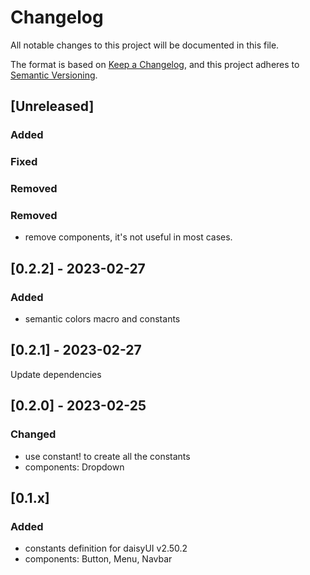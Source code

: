 # Changelog

All notable changes to this project will be documented in this file.

The format is based on [Keep a Changelog](https://keepachangelog.com/en/1.0.0/),
and this project adheres to [Semantic Versioning](https://semver.org/spec/v2.0.0.html).

## [Unreleased]

### Added


### Fixed

### Removed

### Removed

- remove components, it's not useful in most cases.

## [0.2.2] - 2023-02-27

### Added

- semantic colors macro and constants

## [0.2.1] - 2023-02-27

Update dependencies

## [0.2.0] - 2023-02-25

### Changed

- use constant! to create all the constants
- components: Dropdown

## [0.1.x]

### Added

- constants definition for daisyUI v2.50.2
- components: Button, Menu, Navbar